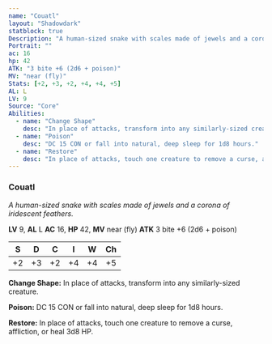 ```yaml
---
name: "Couatl"
layout: "Shadowdark"
statblock: true
Description: "A human-sized snake with scales made of jewels and a corona of iridescent feathers."
Portrait: ""
ac: 16
hp: 42
ATK: "3 bite +6 (2d6 + poison)"
MV: "near (fly)"
Stats: [+2, +3, +2, +4, +4, +5]
AL: L
LV: 9
Source: "Core"
Abilities:
  - name: "Change Shape"
    desc: "In place of attacks, transform into any similarly-sized creature."
  - name: "Poison"
    desc: "DC 15 CON or fall into natural, deep sleep for 1d8 hours."
  - name: "Restore"
    desc: "In place of attacks, touch one creature to remove a curse, affliction, or heal 3d8 HP."
---
```


### Couatl

_A human-sized snake with scales made of jewels and a corona of iridescent feathers._

**LV** 9, **AL** L
**AC** 16, **HP** 42, **MV** near (fly)
**ATK** 3 bite +6 (2d6 + poison)

|  S  |  D  |  C  |  I  |  W  |  Ch  |
|:---:|:---:|:---:|:---:|:---:|:----:|
| +2 | +3 | +2 | +4 | +4 | +5 |

**Change Shape:** In place of attacks, transform into any similarly-sized creature.

**Poison:** DC 15 CON or fall into natural, deep sleep for 1d8 hours.

**Restore:** In place of attacks, touch one creature to remove a curse, affliction, or heal 3d8 HP.


